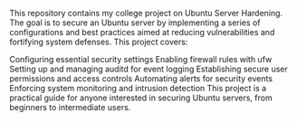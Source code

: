 This repository contains my college project on Ubuntu Server Hardening. The goal is to secure an Ubuntu server by implementing a series of configurations and best practices aimed at reducing vulnerabilities and fortifying system defenses. This project covers:

Configuring essential security settings
Enabling firewall rules with ufw
Setting up and managing auditd for event logging
Establishing secure user permissions and access controls
Automating alerts for security events
Enforcing system monitoring and intrusion detection
This project is a practical guide for anyone interested in securing Ubuntu servers, from beginners to intermediate users.
